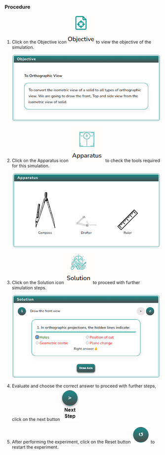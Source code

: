 ### Procedure

1. Click on the Objective icon <img src="images/objecticon.png" alt="Alt text" > to view the objective of the simulation.

   ![Alt text](images/objectscreen.png)

2. Click on the Apparatus icon <img src="images/apparatus-icon.png" alt="Alt text" > to check the tools required for this simulation.

   ![Alt text](images/appratus_screen.png)

3. Click on the Solution icon <img src="images/solutions-icon.png" alt="Alt text" > to proceed with further simulation steps.

   ![Alt text](images/solution_screen.png)

4. Evaluate and choose the correct answer to proceed with further steps, click on the next button <img src="images/nextButton-icon.png" alt="Alt text" >

5. After performing the experiment, click on the Reset button <img src="images/resetButton-icon.png" alt="Alt text" > to restart the experiment.
